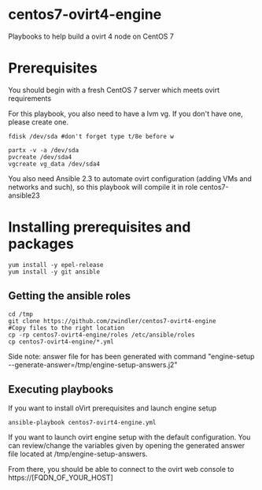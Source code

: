 # centos7-ovirt4-engine
Playbooks to help build a ovirt 4 node on CentOS 7 

# Prerequisites
You should begin with a fresh CentOS 7 server which meets ovirt requirements

For this playbook, you also need to have a lvm vg. If you don't have one, please create one.

```
fdisk /dev/sda #don't forget type t/8e before w 

partx -v -a /dev/sda
pvcreate /dev/sda4
vgcreate vg_data /dev/sda4
```

You also need Ansible 2.3 to automate ovirt configuration (adding VMs and networks and such), so this playbook will compile it in role centos7-ansible23

# Installing prerequisites and packages

```
yum install -y epel-release
yum install -y git ansible
```

## Getting the ansible roles

```
cd /tmp
git clone https://github.com/zwindler/centos7-ovirt4-engine
#Copy files to the right location
cp -rp centos7-ovirt4-engine/roles /etc/ansible/roles
cp centos7-ovirt4-engine/*.yml 
```

Side note: answer file for has been generated with command "engine-setup --generate-answer=/tmp/engine-setup-answers.j2"

## Executing playbooks

If you want to install oVirt prerequisites and launch engine setup
```
ansible-playbook centos7-ovirt4-engine.yml
```

If you want to launch ovirt engine setup with the default configuration. You can review/change the variables given by opening the generated answer file located at /tmp/engine-setup-answers. 

From there, you should be able to connect to the ovirt web console to https://[FQDN_OF_YOUR_HOST]
